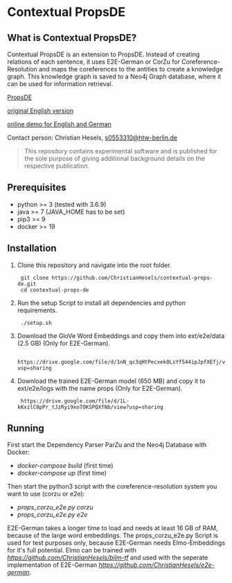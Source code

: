 
# Contextual PropsDE

What is Contextual PropsDE?
------------
Contextual PropsDE is an extension to PropsDE. 
Instead of creating relations of each sentence, it uses E2E-German or CorZu for Coreference-Resolution and maps the coreferences to the antities to create a knowledge graph. This knowledge graph is saved to a Neo4j Graph database, where it can be used for information retrieval.

[PropsDE](https://github.com/UKPLab/props-de)

[original English version](https://github.com/gabrielStanovsky/props) 

[online demo for English and German](http:/www.cs.biu.ac.il/~stanovg/props.html)  

Contact person: Christian Hesels, s0553310@htw-berlin.de


> This repository contains experimental software and is published for the sole purpose of giving additional background details on the respective publication. 


Prerequisites
-------------

* python >= 3 (tested with 3.6.9)
* java >= 7 (JAVA_HOME has to be set)
* pip3 >= 9
* docker >= 19

Installation
------------

1. Clone this repository and navigate into the root folder.

        git clone https://github.com/ChristianHesels/contextual-props-de.git
		cd contextual-props-de

2. Run the setup Script to install all dependencies and python requirements.

		./setup.sh
		
3. Download the GloVe Word Embeddings and copy them into ext/e2e/data (2.5 GB) (Only for E2E-German).

		https://drive.google.com/file/d/1nN_qc3qHtPecxek0LsYf544ipJpfXEfj/view?usp=sharing
	
		
4. Download the trained E2E-German model (650 MB) and copy it to ext/e2e/logs with the name props (Only for E2E-German).

		https://drive.google.com/file/d/1L-kKxzlC0pPr_tJzRyi9xoTOKSPQXfNb/view?usp=sharing



Running
-------------

First start the Dependency Parser ParZu and the Neo4j Database with Docker:

- *docker-compose build* (first time)
- *docker-compose up* (first time)

Then start the python3 script with the coreference-resolution system you want to use (corzu or e2e):

- *props_corzu_e2e.py corzu*
- *props_corzu_e2e.py e2e*

E2E-German takes a longer time to load and needs at least 16 GB of RAM, because of the large word embeddings. The props_corzu_e2e.py Script is used for test purposes only, because E2E-German needs Elmo-Embeddings for it's full potential. Elmo can be trained with *https://github.com/ChristianHesels/bilm-tf* and used with the seperate implementation of E2E-German *https://github.com/ChristianHesels/e2e-german*.

